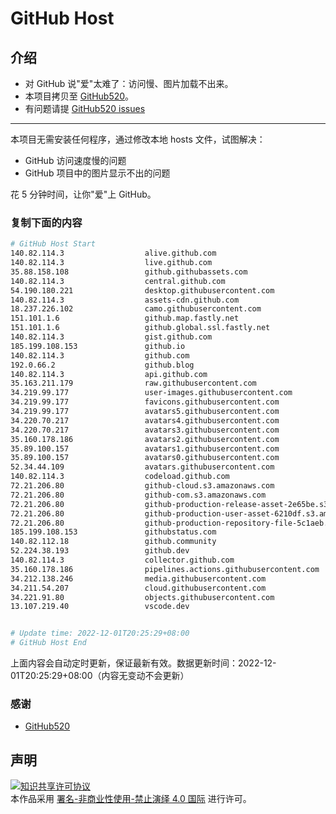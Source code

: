 # GitHub Host
## 介绍
- 对 GitHub 说"爱"太难了：访问慢、图片加载不出来。
- 本项目拷贝至 [GitHub520](https://github.com/521xueweihan/GitHub520)。
- 有问题请提 [GitHub520 issues](https://github.com/521xueweihan/GitHub520/issues/new)

---

本项目无需安装任何程序，通过修改本地 hosts 文件，试图解决：
- GitHub 访问速度慢的问题
- GitHub 项目中的图片显示不出的问题

花 5 分钟时间，让你"爱"上 GitHub。

### 复制下面的内容
```bash
# GitHub Host Start
140.82.114.3                  alive.github.com
140.82.114.3                  live.github.com
35.88.158.108                 github.githubassets.com
140.82.114.3                  central.github.com
54.190.180.221                desktop.githubusercontent.com
140.82.114.3                  assets-cdn.github.com
18.237.226.102                camo.githubusercontent.com
151.101.1.6                   github.map.fastly.net
151.101.1.6                   github.global.ssl.fastly.net
140.82.114.3                  gist.github.com
185.199.108.153               github.io
140.82.114.3                  github.com
192.0.66.2                    github.blog
140.82.114.3                  api.github.com
35.163.211.179                raw.githubusercontent.com
34.219.99.177                 user-images.githubusercontent.com
34.219.99.177                 favicons.githubusercontent.com
34.219.99.177                 avatars5.githubusercontent.com
34.220.70.217                 avatars4.githubusercontent.com
34.220.70.217                 avatars3.githubusercontent.com
35.160.178.186                avatars2.githubusercontent.com
35.89.100.157                 avatars1.githubusercontent.com
35.89.100.157                 avatars0.githubusercontent.com
52.34.44.109                  avatars.githubusercontent.com
140.82.114.3                  codeload.github.com
72.21.206.80                  github-cloud.s3.amazonaws.com
72.21.206.80                  github-com.s3.amazonaws.com
72.21.206.80                  github-production-release-asset-2e65be.s3.amazonaws.com
72.21.206.80                  github-production-user-asset-6210df.s3.amazonaws.com
72.21.206.80                  github-production-repository-file-5c1aeb.s3.amazonaws.com
185.199.108.153               githubstatus.com
140.82.112.18                 github.community
52.224.38.193                 github.dev
140.82.114.3                  collector.github.com
35.160.178.186                pipelines.actions.githubusercontent.com
34.212.138.246                media.githubusercontent.com
34.211.54.207                 cloud.githubusercontent.com
34.221.91.80                  objects.githubusercontent.com
13.107.219.40                 vscode.dev


# Update time: 2022-12-01T20:25:29+08:00
# GitHub Host End

```
上面内容会自动定时更新，保证最新有效。数据更新时间：2022-12-01T20:25:29+08:00（内容无变动不会更新）

### 感谢

- [GitHub520](https://github.com/521xueweihan/GitHub520)

## 声明
<a rel="license" href="https://creativecommons.org/licenses/by-nc-nd/4.0/deed.zh"><img alt="知识共享许可协议" style="border-width: 0" src="https://licensebuttons.net/l/by-nc-nd/4.0/88x31.png"></a><br>本作品采用 <a rel="license" href="https://creativecommons.org/licenses/by-nc-nd/4.0/deed.zh">署名-非商业性使用-禁止演绎 4.0 国际</a> 进行许可。